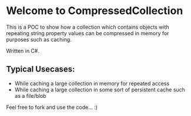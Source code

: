 Welcome to CompressedCollection
=============================

This is a POC to show how a collection which contains objects with repeating string property values can be compressed in memory for purposes such as caching.

Written in C#.

Typical Usecases:
---------------------
- While caching a large collection in memory for repeated access
- While caching a large collection in some sort of persistent cache such as a file/blob

Feel free to fork and use the code... :)
